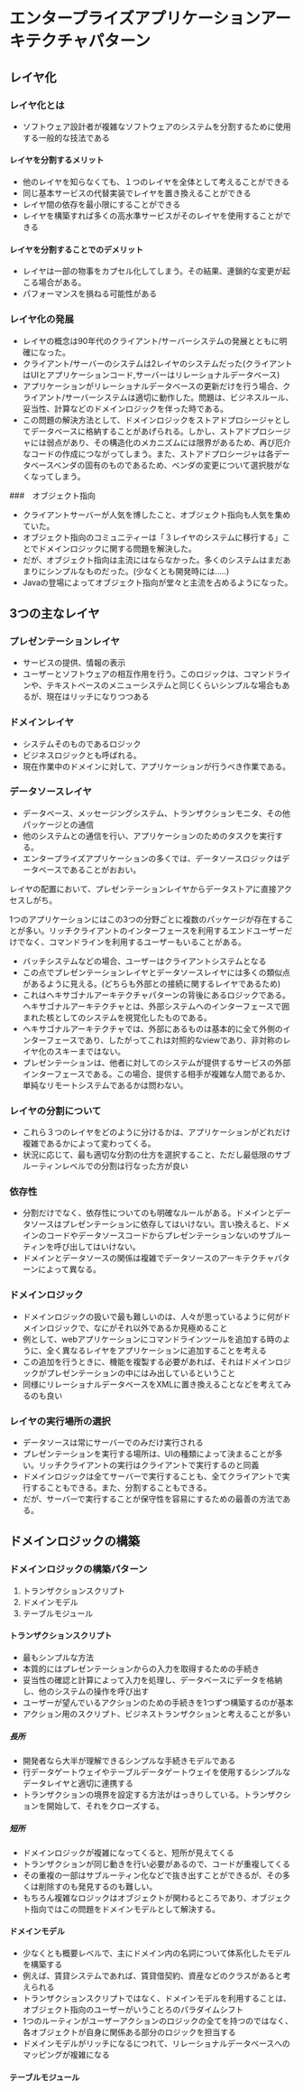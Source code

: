# エンタープライズアプリケーションアーキテクチャパターン

## レイヤ化

### レイヤ化とは
* ソフトウェア設計者が複雑なソフトウェアのシステムを分割するために使用する一般的な技法である

#### レイヤを分割するメリット
* 他のレイヤを知らなくても、１つのレイヤを全体として考えることができる
* 同じ基本サービスの代替実装でレイヤを置き換えることができる
* レイヤ間の依存を最小限にすることができる
* レイヤを構築すれば多くの高水準サービスがそのレイヤを使用することができる

#### レイヤを分割することでのデメリット
* レイヤは一部の物事をカプセル化してしまう。その結果、連鎖的な変更が起こる場合がある。
* パフォーマンスを損ねる可能性がある

### レイヤ化の発展
* レイヤの概念は90年代のクライアント/サーバーシステムの発展とともに明確になった。
* クライアント/サーバーのシステムは2レイヤのシステムだった(クライアントはUIとアプリケーションコード,サーバーはリレーショナルデータベース)
* アプリケーションがリレーショナルデータベースの更新だけを行う場合、クライアント/サーバーシステムは適切に動作した。問題は、ビジネスルール、妥当性、計算などのドメインロジックを伴った時である。
* この問題の解決方法として、ドメインロジックをストアドプロシージャとしてデータベースに格納することがあげられる。しかし、ストアドプロシージャには弱点があり、その構造化のメカニズムには限界があるため、再び厄介なコードの作成につながってしまう。また、ストアドプロシージャは各データベースベンダの固有のものであるため、ベンダの変更について選択肢がなくなってしまう。

###　オブジェクト指向
* クライアントサーバーが人気を博したこと、オブジェクト指向も人気を集めていた。
* オブジェクト指向のコミュニティーは「３レイヤのシステムに移行する」ことでドメインロジックに関する問題を解決した。
* だが、オブジェクト指向は主流にはならなかった。多くのシステムはまだあまりにシンプルなものだった。(少なくとも開発時には.....)
* Javaの登場によってオブジェクト指向が堂々と主流を占めるようになった。

## 3つの主なレイヤ

### プレゼンテーションレイヤ
* サービスの提供、情報の表示
* ユーザーとソフトウェアの相互作用を行う。このロジックは、コマンドラインや、テキストベースのメニューシステムと同じくらいシンプルな場合もあるが、現在はリッチになりつつある

### ドメインレイヤ
* システムそのものであるロジック
* ビジネスロジックとも呼ばれる。
* 現在作業中のドメインに対して、アプリケーションが行うべき作業である。

### データソースレイヤ
* データベース、メッセージングシステム、トランザクションモニタ、その他パッケージとの通信
* 他のシステムとの通信を行い、アプリケーションのためのタスクを実行する。
* エンタープライズアプリケーションの多くでは、データソースロジックはデータベースであることがおおい。


レイヤの配置において、プレゼンテーションレイヤからデータストアに直接アクセスしがち。

1つのアプリケーションにはこの3つの分野ごとに複数のパッケージが存在することが多い。リッチクライアントのインターフェースを利用するエンドユーザーだけでなく、コマンドラインを利用するユーザーもいることがある。

* バッチシステムなどの場合、ユーザーはクライアントシステムとなる
* この点でプレゼンテーションレイヤとデータソースレイヤには多くの類似点があるように見える。(どちらも外部との接続に関するレイヤであるため)
* これはヘキサゴナルアーキテクチャパターンの背後にあるロジックである。ヘキサゴナルアーキテクチャとは、外部システムへのインターフェースで囲まれた核としてのシステムを視覚化したものである。
* ヘキサゴナルアーキテクチャでは、外部にあるものは基本的に全て外側のインターフェースであり、したがってこれは対照的なviewであり、非対称のレイヤ化のスキーまではない。
* プレゼンテーションは、他者に対してのシステムが提供するサービスの外部インターフェースである。この場合、提供する相手が複雑な人間であるか、単純なリモートシステムであるかは問わない。

### レイヤの分割について
* これら３つのレイヤをどのように分けるかは、アプリケーションがどれだけ複雑であるかによって変わってくる。
* 状況に応じて、最も適切な分割の仕方を選択すること、ただし最低限のサブルーティンレベルでの分割は行なった方が良い

### 依存性
* 分割だけでなく、依存性についてのも明確なルールがある。ドメインとデータソースはプレゼンテーションに依存してはいけない。言い換えると、ドメインのコードやデータソースコードからプレゼンテーションないのサブルーティンを呼び出してはいけない。
* ドメインとデータソースの関係は複雑でデータソースのアーキテクチャパターンによって異なる。


### ドメインロジック
* ドメインロジックの扱いで最も難しいのは、人々が思っているように何がドメインロジックで、なにがそれ以外であるか見極めること
* 例として、webアプリケーションにコマンドラインツールを追加する時のように、全く異なるレイヤをアプリケーションに追加することを考える
* この追加を行うときに、機能を複製する必要があれば、それはドメインロジックがプレゼンテーションの中にはみ出しているということ
* 同様にリレーショナルデータベースをXMLに置き換えることなどを考えてみるのも良い


### レイヤの実行場所の選択
* データソースは常にサーバーでのみだけ実行される
* プレゼンテーションを実行する場所は、UIの種類によって決まることが多い。リッチクライアントの実行はクライアントで実行するのと同義
* ドメインロジックは全てサーバーで実行することも、全てクライアントで実行することもできる。また、分割することもできる。
* だが、サーバーで実行することが保守性を容易にするための最善の方法である。

## ドメインロジックの構築

### ドメインロジックの構築パターン
1. トランザクションスクリプト
2. ドメインモデル
3. テーブルモジュール

#### トランザクションスクリプト
* 最もシンプルな方法
* 本質的にはプレゼンテーションからの入力を取得するための手続き
* 妥当性の確認と計算によって入力を処理し、データベースにデータを格納し、他のシステムの操作を呼び出す
* ユーザーが望んでいるアクションのための手続きを1つずつ構築するのが基本
* アクション用のスクリプト、ビジネストランザクションと考えることが多い

##### 長所
* 開発者なら大半が理解できるシンプルな手続きモデルである
* 行データゲートウェイやテーブルデータゲートウェイを使用するシンプルなデータレイヤと適切に連携する
* トランザクションの境界を設定する方法がはっきりしている。トランザクションを開始して、それをクローズする。

##### 短所
* ドメインロジックが複雑になってくると、短所が見えてくる
* トランザクションが同じ動きを行い必要があるので、コードが重複してくる
* その重複の一部はサブルーティン化などで抜き出すことができるが、その多くは削除すのも発見するのも難しい。
* もちろん複雑なロジックはオブジェクトが関わるところであり、オブジェクト指向ではこの問題をドメインモデルとして解決する。

#### ドメインモデル
* 少なくとも概要レベルで、主にドメイン内の名詞について体系化したモデルを構築する
* 例えば、賃貸システムであれば、賃貸借契約、資産などのクラスがあると考えられる
* トランザクションスクリプトではなく、ドメインモデルを利用することは、オブジェクト指向のユーザーがいうことろのパラダイムシフト
* 1つのルーティンがユーザーアクションのロジックの全てを持つのではなく、各オブジェクトが自身に関係ある部分のロジックを担当する
* ドメインモデルがリッチになるにつれて、リレーショナルデータベースへのマッピングが複雑になる

#### テーブルモジュール
